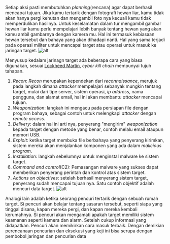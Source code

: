 Setiap aksi pasti membutuhkan *planning*(rencana) agar dapat berhasil mencapai tujuan. Jika kamu tertarik dengan fotografi hewan liar, kamu tidak akan hanya pergi kehutan dan mengambil foto nya kecuali kamu tidak memperdulikan hasilnya.
Untuk keselamatan dalam tur mengambil gambar hewan liar kamu perlu mempelajari lebih banyak tentang hewan yang akan kamu ambil gambarnya dengan kamera mu. Hal ini termasuk kebiasaan hewan tersebut dan bahaya yang akan dihadapi nanti. Hal yang sama terjadi pada operasi militer untuk mencapai target atau operasi untuk masuk ke jaringan target.
![alt](https://raw.githubusercontent.com/yingcrackerhades/cybersec-module/main/Introduction%20Cyber%20Security/RedTeam/Network%20Security/Image/9cba92802ccc445a7690301b3ea49283.png)

Menyusup kedalam jarinagn target ada beberapa cara yang biasa digunakan, sesuai [Lockheed Martin](https://www.lockheedmartin.com/en-us/capabilities/cyber/cyber-kill-chain.html), *cyber kill chain* mempunyai tujuh tahapan.
1. *Recon*: *Recon* merupakan kependekan dari *reconnaissance*, merujuk pada langkah dimana *attacker* mempelajari sebanyak mungkin tentang target, mulai dari tipe server, sistem operasi, *ip address*, nama pengguna, dan alamat email, hal ini akan membantu *attacker* mencapai tujuan.
2. *Weaponization*: langkah ini mengacu pada persiapan file dengan program bahaya, sebagai contoh untuk melengkapi *attacker* dengan *remote access*.
3. *Delivery*: dalam hal ini arti nya, penyerang "mengirim" *weaponization* kepada target dengan metode yang benar, contoh melalu email ataupun memori USB.
4. *Exploit*: ketika target membuka file berbahaya yang penyerang kirimkan, sistem mereka akan menjalankan komponen yang ada dalam *malicious program*.
5. *Installation*: langkah sebelumnya untuk menginstal malware ke sistem target.
6. *Command and control*(C2): Pemasangan malware yang sukses dapat memberikan penyerang perintah dan kontrol atas sistem target.
7. *Actions on objectives*: setelah berhasil menyerang sistem target, penyerang sudah mencapai tujuan nya. Satu contoh objektif adalah mencuri data target.
![alt](https://raw.githubusercontent.com/yingcrackerhades/cybersec-module/main/Introduction%20Cyber%20Security/RedTeam/Network%20Security/Image/a8e61f1f9a2ea3612d3bf84f9a11f41c.png)

Analogi lain adalah ketika seorang pencuri tertarik dengan sebuah rumah target. Si pencuri akan belajar tentang sasaran tersebut, seperti siapa yang tinggal disana, kapan mereka pergi, dan kapan mereka kembali kerumahnya. Si pencuri akan mengamati apakah target memiliki sistem keamanan seperti kamera dan alarm. Setelah cukup informasi yang didapatkan. Pencuri akan memikirkan cara masuk terbaik.
Dengan demikian perencanaan pencurian dan eksekusi yang keji ini bisa serupa dengan pembobol jaringan dan pencurian data 

